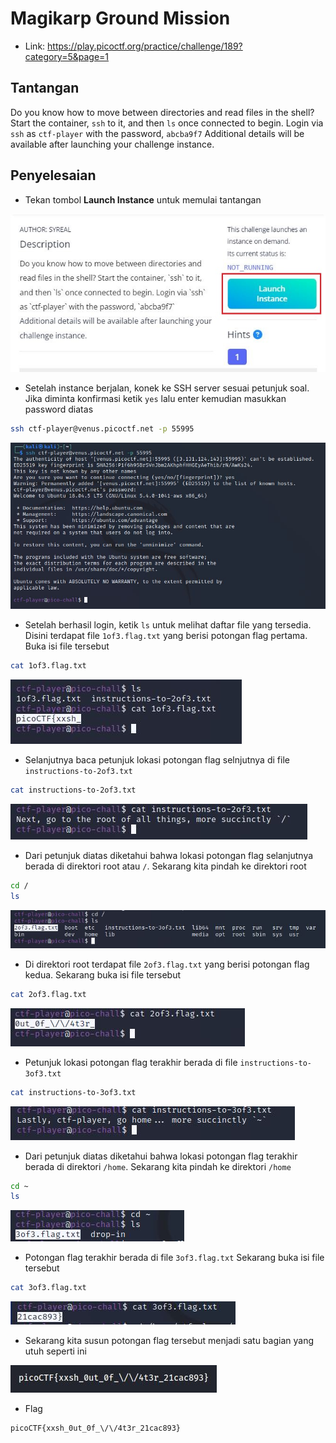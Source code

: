 # Magikarp Ground Mission
- Link: https://play.picoctf.org/practice/challenge/189?category=5&page=1

## Tantangan
Do you know how to move between directories and read files in the shell? Start the container, `ssh` to it, and then `ls` once connected to begin. Login via `ssh` as `ctf-player` with the password, `abcba9f7`
Additional details will be available after launching your challenge instance.

## Penyelesaian
- Tekan tombol **Launch Instance** untuk memulai tantangan

![alt text](https://github.com/rahardian-dwi-saputra/picoCTF-writeup/blob/main/General%20Skills/Magikarp%20Ground%20Mission/assets/magikarp%201.JPG)

- Setelah instance berjalan, konek ke SSH server sesuai petunjuk soal. Jika diminta konfirmasi ketik `yes` lalu enter kemudian masukkan password diatas
```sh
ssh ctf-player@venus.picoctf.net -p 55995
```

![alt text](https://github.com/rahardian-dwi-saputra/picoCTF-writeup/blob/main/General%20Skills/Magikarp%20Ground%20Mission/assets/magikarp%202.JPG)

- Setelah berhasil login, ketik `ls` untuk melihat daftar file yang tersedia. Disini terdapat file `1of3.flag.txt` yang berisi potongan flag pertama. Buka isi file tersebut
```sh
cat 1of3.flag.txt
```

![alt text](https://github.com/rahardian-dwi-saputra/picoCTF-writeup/blob/main/General%20Skills/Magikarp%20Ground%20Mission/assets/magikarp%203.JPG)

- Selanjutnya baca petunjuk lokasi potongan flag selnjutnya di file `instructions-to-2of3.txt`
```sh
cat instructions-to-2of3.txt
```

![alt text](https://github.com/rahardian-dwi-saputra/picoCTF-writeup/blob/main/General%20Skills/Magikarp%20Ground%20Mission/assets/magikarp%204.JPG)

- Dari petunjuk diatas diketahui bahwa lokasi potongan flag selanjutnya berada di direktori root atau `/`. Sekarang kita pindah ke direktori root
```sh
cd /
ls
```

![alt text](https://github.com/rahardian-dwi-saputra/picoCTF-writeup/blob/main/General%20Skills/Magikarp%20Ground%20Mission/assets/magikarp%205.JPG)

- Di direktori root terdapat file `2of3.flag.txt` yang berisi potongan flag kedua. Sekarang buka isi file tersebut
```sh
cat 2of3.flag.txt
```

![alt text](https://github.com/rahardian-dwi-saputra/picoCTF-writeup/blob/main/General%20Skills/Magikarp%20Ground%20Mission/assets/magikarp%206.JPG)

- Petunjuk lokasi potongan flag terakhir berada di file `instructions-to-3of3.txt`
```sh
cat instructions-to-3of3.txt
```

![alt text](https://github.com/rahardian-dwi-saputra/picoCTF-writeup/blob/main/General%20Skills/Magikarp%20Ground%20Mission/assets/magikarp%207.JPG)

- Dari petunjuk diatas diketahui bahwa lokasi potongan flag terakhir berada di direktori `/home`. Sekarang kita pindah ke direktori `/home`
```sh
cd ~
ls
```

![alt text](https://github.com/rahardian-dwi-saputra/picoCTF-writeup/blob/main/General%20Skills/Magikarp%20Ground%20Mission/assets/magikarp%208.JPG)

- Potongan flag terakhir berada di file `3of3.flag.txt` Sekarang buka isi file tersebut
```sh
cat 3of3.flag.txt
```

![alt text](https://github.com/rahardian-dwi-saputra/picoCTF-writeup/blob/main/General%20Skills/Magikarp%20Ground%20Mission/assets/magikarp%209.JPG)

- Sekarang kita susun potongan flag tersebut menjadi satu bagian yang utuh seperti ini

![alt text](https://github.com/rahardian-dwi-saputra/picoCTF-writeup/blob/main/General%20Skills/Magikarp%20Ground%20Mission/assets/magikarp%2010.JPG)

- Flag
```sh
picoCTF{xxsh_0ut_0f_\/\/4t3r_21cac893}
```